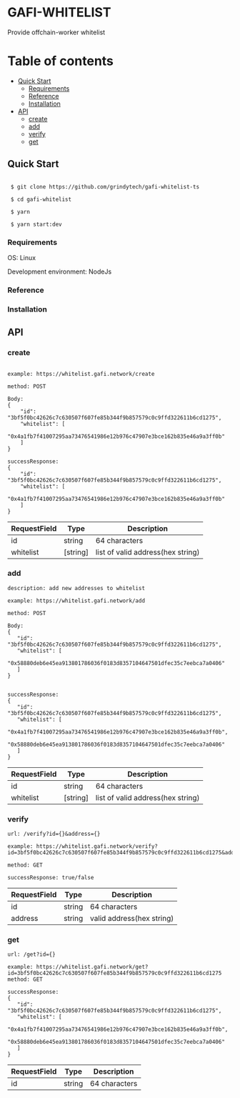 # GAFI-WHITELIST

  Provide offchain-worker whitelist

# Table of contents

- [Quick Start](#quick-start)
  - [Requirements](#requirements)
  - [Reference](#reference)
  - [Installation](#installation)
- [API](#API)
  - [create](#create)
  - [add](#add)
  - [verify](#verify)
  - [get](#get)

## Quick Start

 ```
 
  $ git clone https://github.com/grindytech/gafi-whitelist-ts
  
  $ cd gafi-whitelist
  
  $ yarn
  
  $ yarn start:dev
 
 ```

### Requirements

OS: Linux

Development environment: NodeJs


### Reference

### Installation

## API

### create

```

example: https://whitelist.gafi.network/create

method: POST

Body: 
{
    "id": "3bf5f0bc42626c7c630507f607fe85b344f9b857579c0c9ffd322611b6cd1275",
    "whitelist": [
        "0x4a1fb7f41007295aa73476541986e12b976c47907e3bce162b835e46a9a3ff0b"
    ]
}

successResponse:
{
    "id": "3bf5f0bc42626c7c630507f607fe85b344f9b857579c0c9ffd322611b6cd1275",
    "whitelist": [
        "0x4a1fb7f41007295aa73476541986e12b976c47907e3bce162b835e46a9a3ff0b"
    ]
}
```

| RequestField  | Type | Description |
| ------------- | ------------- | ------------- |
| id | string  |  64 characters |
| whitelist | [string]  |  list of valid address(hex string)|

### add

 ```
description: add new addresses to whitelist

example: https://whitelist.gafi.network/add

method: POST

Body:
{
    "id": "3bf5f0bc42626c7c630507f607fe85b344f9b857579c0c9ffd322611b6cd1275",
    "whitelist": [
        "0x58880deb6e45ea913801786036f0183d8357104647501dfec35c7eebca7a0406"
    ]
}


successResponse:
{
    "id": "3bf5f0bc42626c7c630507f607fe85b344f9b857579c0c9ffd322611b6cd1275",
    "whitelist": [
        "0x4a1fb7f41007295aa73476541986e12b976c47907e3bce162b835e46a9a3ff0b",
        "0x58880deb6e45ea913801786036f0183d8357104647501dfec35c7eebca7a0406"
    ]
}

```
| RequestField  | Type | Description |
| ------------- | ------------- | ------------- |
| id | string  |  64 characters |
| whitelist | [string]  |  list of valid address(hex string)|


### verify

 ```
url: /verify?id={}&address={}

example: https://whitelist.gafi.network/verify?id=3bf5f0bc42626c7c630507f607fe85b344f9b857579c0c9ffd322611b6cd1275&address=0x4a1fb7f41007295aa73476541986e12b976c47907e3bce162b835e46a9a3ff0b

method: GET

successResponse: true/false
```
| RequestField  | Type | Description |
| ------------- | ------------- | ------------- |
| id | string  |  64 characters |
| address | string  |  valid address(hex string)|



### get

 ```
url: /get?id={}

example: https://whitelist.gafi.network/get?id=3bf5f0bc42626c7c630507f607fe85b344f9b857579c0c9ffd322611b6cd1275
method: GET

successResponse:
{
    "id": "3bf5f0bc42626c7c630507f607fe85b344f9b857579c0c9ffd322611b6cd1275",
    "whitelist": [
        "0x4a1fb7f41007295aa73476541986e12b976c47907e3bce162b835e46a9a3ff0b",
        "0x58880deb6e45ea913801786036f0183d8357104647501dfec35c7eebca7a0406"
    ]
}
```
| RequestField  | Type | Description |
| ------------- | ------------- | ------------- |
| id | string  |  64 characters |

